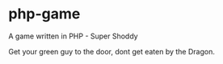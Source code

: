 # php-game
A game written in PHP - Super Shoddy 


Get your green guy to the door, dont get eaten by the Dragon.

